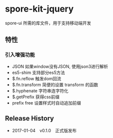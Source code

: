 # spore-kit-jquery

spore-ui 所需的库文件，用于支持移动端开发

## 特性

### 引入增强功能

- JSON 如果window没有JSON, 使用json3进行解析
- es5-shim 支持部分es5方法
- $.fn.reflow 触发dom回流
- $.fn.transform 简便的设置 transform 的函数
- $.hyphenate 字符串连字符化
- $.getPrefix 获得css前缀
- prefix free 设置样式时自动追加前缀

## Release History

- 2017-01-04 v0.1.0 正式版发布
